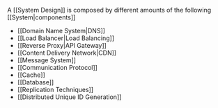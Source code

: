 A [[System Design]] is composed by different amounts of the following [[System|components]]

- [[Domain Name System|DNS]]
- [[Load Balancer|Load Balancing]]
- [[Reverse Proxy|API Gateway]]
- [[Content Delivery Network|CDN]]
- [[Message System]]
- [[Communication Protocol]]
- [[Cache]]
- [[Database]]
- [[Replication Techniques]]
- [[Distributed Unique ID Generation]]